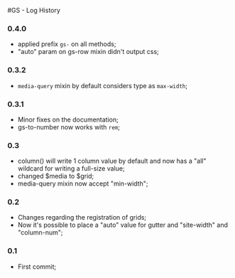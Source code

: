 #GS - Log History

### 0.4.0
* applied prefix `gs-` on all methods;
* "auto" param on gs-row mixin didn't output css;

### 0.3.2
* `media-query` mixin by default considers type as `max-width`;

### 0.3.1
* Minor fixes on the documentation;
* gs-to-number now works with `rem`;

### 0.3
* column() will write 1 column value by default and now has a "all" wildcard for writing a full-size value;
* changed $media to $grid;
* media-query mixin now accept "min-width";

### 0.2
* Changes regarding the registration of grids;
* Now it's possible to place a "auto" value for gutter and "site-width" and "column-num";

### 0.1
* First commit;